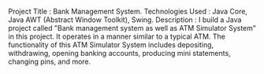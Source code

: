 Project Title             : Bank Management System.
Technologies Used : Java Core, Java AWT (Abstract Window Toolkit),
				Swing.
Description             :  I build a Java project called "Bank management system as well as ATM Simulator System" in this project. It operates in a manner similar to a typical ATM. The functionality of this ATM Simulator System includes depositing, withdrawing, opening banking accounts, producing mini statements, changing pins, and more.
